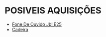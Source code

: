 # **POSIVEIS AQUISIÇÕES**

- [Fone De Ouvido Jbl E25 ](https://produto.mercadolivre.com.br/MLB-889860939-fone-de-ouvido-jbl-e25-bt-bluetooth-e25bt-preto-microfone-_JM)
- [Cadeira]()